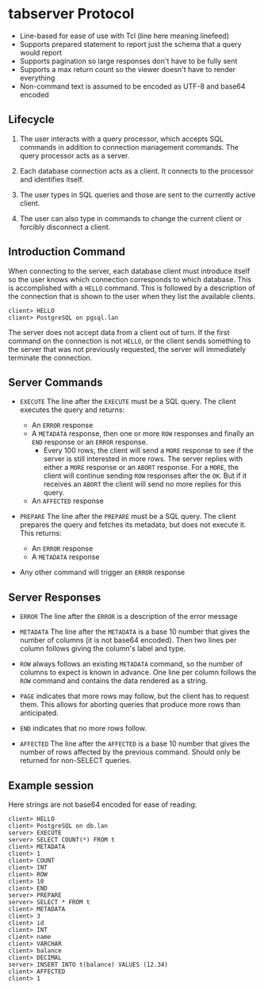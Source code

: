 # tabserver Protocol

- Line-based for ease of use with Tcl (line here meaning linefeed)
- Supports prepared statement to report just the schema that a query would report
- Supports pagination so large responses don't have to be fully sent
- Supports a max return count so the viewer doesn't have to render everything
- Non-command text is assumed to be encoded as UTF-8 and base64 encoded

## Lifecycle

1. The user interacts with a query processor, which accepts SQL commands in
   addition to connection management commands. The query processor acts as a
   server.
   
2. Each database connection acts as a client. It connects to the processor and
   identifies itself.
   
3. The user types in SQL queries and those are sent to the currently active
   client.
   
4. The user can also type in commands to change the current client or forcibly
   disconnect a client.
   
## Introduction Command

When connecting to the server, each database client must introduce itself so the
user knows which connection corresponds to which database. This is accomplished
with a `HELLO` command. This is followed by a description of the connection that
is shown to the user when they list the available clients.

```
client> HELLO
client> PostgreSQL on pgsql.lan
```

The server does not accept data from a client out of turn. If the first command
on the connection is not `HELLO`, or the client sends something to the server
that was not previously requested, the server will immediately terminate the
connection.

## Server Commands

- `EXECUTE` The line after the `EXECUTE` must be a SQL query. The client executes
  the query and returns:
  - An `ERROR` response
  - A `METADATA` response, then one or more `ROW` responses and finally an `END`
    response or an `ERROR` response. 
    - Every 100 rows, the client will  send a `MORE` response to see if the
      server is still interested in more rows.  The server replies with either a
      `MORE` response or an `ABORT` response. For a `MORE`, the client will
      continue sending `ROW` responses after the `OK`.  But if it receives an
      `ABORT` the client will send no more replies for this query.
  - An `AFFECTED` response
    
- `PREPARE` The line after the `PREPARE` must be a SQL query. The client prepares
  the query and fetches its metadata, but does not execute it. This returns:
  - An `ERROR` response
  - A `METADATA` response

- Any other command will trigger an `ERROR` response
  
## Server Responses

- `ERROR` The line after the `ERROR` is a description of the error message

- `METADATA` The line after the `METADATA` is a base 10 number that gives the
  number of columns (it is not base64 encoded). Then two lines per column
  follows giving the column's label and type.
  
- `ROW` always follows an existing `METADATA` command, so the number of columns
  to expect is known in advance. One line per column follows the `ROW` command
  and contains the data rendered as a string.
  
- `PAGE` indicates that more rows may follow, but the client has to request them.
  This allows for aborting queries that produce more rows than anticipated.
  
- `END` indicates that no more rows follow.

- `AFFECTED` The line after the `AFFECTED` is a base 10 number that gives the
  number of rows affected by the previous command. Should only be returned for
  non-SELECT queries.

## Example session

Here strings are not base64 encoded for ease of reading:

```
client> HELLO
client> PostgreSQL on db.lan
server> EXECUTE
server> SELECT COUNT(*) FROM t
client> METADATA
client> 1
client> COUNT
client> INT
client> ROW
client> 10
client> END
server> PREPARE
server> SELECT * FROM t
client> METADATA
client> 3
client> id
client> INT
client> name
client> VARCHAR
client> balance
client> DECIMAL
server> INSERT INTO t(balance) VALUES (12.34)
client> AFFECTED
client> 1
```
